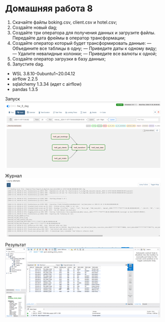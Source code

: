 # Домашняя работа 8
1. Скачайте файлы boking.csv, client.csv и hotel.csv;
2. Создайте новый dag;
3. Создайте три оператора для получения данных и загрузите файлы. Передайте дата фреймы в оператор трансформации;
4. Создайте оператор который будет трансформировать данные:
— Объедините все таблицы в одну;
— Приведите даты к одному виду;
— Удалите невалидные колонки;
— Приведите все валюты к одной;
5. Создайте оператор загрузки в базу данных;
6. Запустите dag.

- WSL 3.8.10-0ubuntu1~20.04.12
- airflow 2.2.5
- sqlalchemy 1.3.34 (идет с airflow)
- pandas 1.3.5

Запуск
![img](dag8_run.png)

Журнал
![img](dag8_part3_log.png)

Результат
![img](result.png)